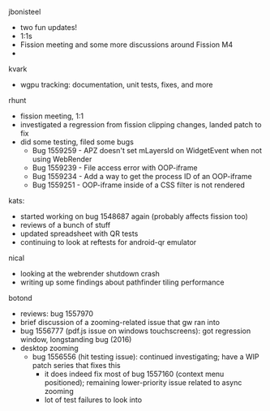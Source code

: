 jbonisteel
  * two fun updates!
  * 1:1s
  * Fission meeting and some more discussions around Fission M4
  * 

kvark
  * wgpu tracking: documentation, unit tests, fixes, and more

rhunt
  * fission meeting, 1:1
  * investigated a regression from fission clipping changes, landed patch to fix
  * did some testing, filed some bugs
    * Bug 1559259 - APZ doesn't set mLayersId on WidgetEvent when not using WebRender
    * Bug 1559239 - File access error with OOP-iframe
    * Bug 1559234 - Add a way to get the process ID of an OOP-iframe
    * Bug 1559251 - OOP-iframe inside of a CSS filter is not rendered

kats:
  * started working on bug 1548687 again (probably affects fission too)
  * reviews of a bunch of stuff
  * updated spreadsheet with QR tests
  * continuing to look at reftests for android-qr emulator

nical
  * looking at the webrender shutdown crash
  * writing up some findings about pathfinder tiling performance

botond
  * reviews: bug 1557970 
  * brief discussion of a zooming-related issue that gw ran into 
  * bug 1556777 (pdf.js issue on windows touchscreens): got regression window, longstanding bug (2016) 
  * desktop zooming 
    * bug 1556556 (hit testing issue): continued investigating; have a WIP patch series that fixes this 
      * it does indeed fix most of bug 1557160 (context menu positioned); remaining lower-priority issue related to async zooming 
      * lot of test failures to look into
